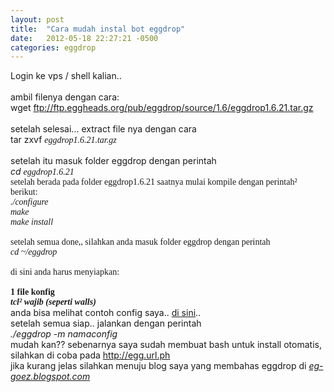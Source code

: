 ```yaml
---
layout: post
title:  "Cara mudah instal bot eggdrop"
date:   2012-05-18 22:27:21 -0500
categories: eggdrop
---
```

Login ke vps / shell kalian..<br>
<br>
ambil filenya dengan cara:<br>
<span>wget ftp://ftp.eggheads.org/pub/eggdrop/source/1.6/eggdrop1.6.21.tar.gz<br>
<br></span>setelah selesai... extract file nya dengan cara<br>
<span>tar zxvf</span></span> <span style="font-family:'Trebuchet MS';"><em>eggdrop1.6.21.tar.gz<br>
<br></em></span>setelah itu masuk folder eggdrop dengan perintah<br>
<span style="font-style:italic;">cd</span> <span style="font-family:'Trebuchet MS';"><span style="font-style:italic;">eggdrop1.6.21</span><br>
setelah berada pada folder eggdrop1.6.21 saatnya mulai kompile dengan perintah² berikut:<br>
<span style="font-style:italic;">./configure</span><br>
<span style="font-style:italic;">make<br>
make install<br>
<br></span>setelah semua done,, silahkan anda masuk folder eggdrop dengan perintah<br>
<span style="font-style:italic;">cd ~/eggdrop<br>
<br></span>di sini anda harus menyiapkan:<br>
<br>
<strong>1 file konfig *<br>
tcl² wajib (seperti walls)*</strong></span><br>
anda bisa melihat contoh config saya.. <a href="http://egg.url.ph/egg.conf">di sini</a>..<br>
setelah semua siap.. jalankan dengan perintah<br>
<span style="font-style:italic;">./eggdrop -m namaconfig<br></span>mudah kan?? sebenarnya saya sudah membuat bash untuk install otomatis, silahkan di coba pada <a href="http://egg.url.ph">http://egg.url.ph</a><br>
jika kurang jelas silahkan menuju blog saya yang membahas eggdrop di <span style="font-style:italic;"><a href="http://eg-goez.blogspot.com">eg-goez.blogspot.com</a>

